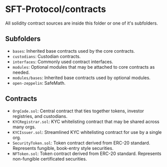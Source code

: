 # SFT-Protocol/contracts

All solidity contract sources are inside this folder or one of it's subfolders.

## Subfolders

* `bases`: Inherited base contracts used by the core contracts.
* `custodians`: Custodian contracts.
* `interfaces`: Commonly used contract interfaces.
* `modules`: Optional modules that may be attached to core contracts as needed.
* `modules/bases`: Inherited base contracts used by optional modules.
* `open-zeppelin`: SafeMath.

## Contracts

* `OrgCode.sol`: Central contract that ties together tokens, investor registries, and custodians.
* `KYCRegistrar.sol`: KYC whitelisting contract that may be shared across many orgs.
* `KYCIssuer.sol`: Streamlined KYC whitelisting contract for use by a single org.
* `SecurityToken.sol`: Token contract derived from ERC-20 standard. Represents fungible, book-entry style securities.
* `NFToken.sol`: Token contract derived from ERC-20 standard. Represents non-fungible certificated securities.
